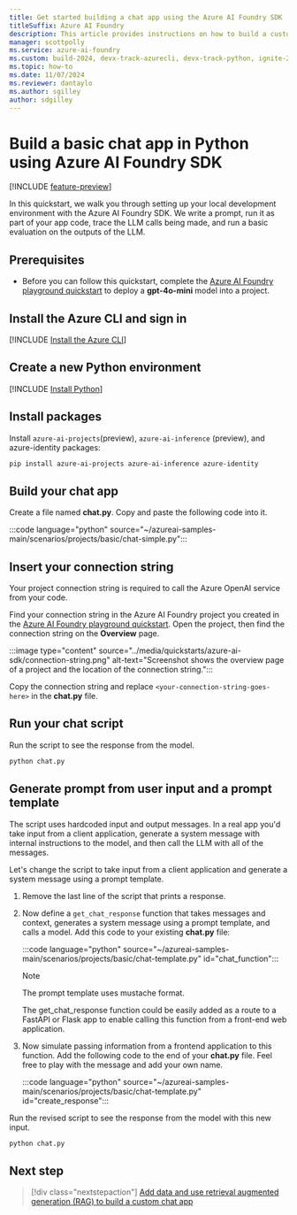 ```yaml
---
title: Get started building a chat app using the Azure AI Foundry SDK
titleSuffix: Azure AI Foundry
description: This article provides instructions on how to build a custom chat app in Python using the Azure AI SDK.
manager: scottpolly
ms.service: azure-ai-foundry
ms.custom: build-2024, devx-track-azurecli, devx-track-python, ignite-2024
ms.topic: how-to
ms.date: 11/07/2024
ms.reviewer: dantaylo
ms.author: sgilley
author: sdgilley
---
```


# Build a basic chat app in Python using Azure AI Foundry SDK

[!INCLUDE [feature-preview](../includes/feature-preview.md)]

In this quickstart, we walk you through setting up your local development environment with the Azure AI Foundry SDK. We write a prompt, run it as part of your app code, trace the LLM calls being made, and run a basic evaluation on the outputs of the LLM.

## Prerequisites

* Before you can follow this quickstart, complete the [Azure AI Foundry playground quickstart](../quickstarts/get-started-playground.md) to deploy a **gpt-4o-mini** model into a project.

## Install the Azure CLI and sign in 

[!INCLUDE [Install the Azure CLI](../includes/install-cli.md)]

## Create a new Python environment

[!INCLUDE [Install Python](../includes/install-python.md)]

## Install packages

Install `azure-ai-projects`(preview), `azure-ai-inference` (preview), and azure-identity packages:

```bash
pip install azure-ai-projects azure-ai-inference azure-identity 
```

## Build your chat app

Create a file named **chat.py**.  Copy and paste the following code into it.

:::code language="python" source="~/azureai-samples-main/scenarios/projects/basic/chat-simple.py":::

## Insert your connection string

Your project connection string is required to call the Azure OpenAI service from your code. 

Find your connection string in the Azure AI Foundry project you created in the [Azure AI Foundry playground quickstart](../quickstarts/get-started-playground.md).  Open the project, then find the connection string on the **Overview** page.  

:::image type="content" source="../media/quickstarts/azure-ai-sdk/connection-string.png" alt-text="Screenshot shows the overview page of a project and the location of the connection string.":::

Copy the connection string and replace `<your-connection-string-goes-here>` in the **chat.py** file.

## Run your chat script

Run the script to see the response from the model.

```bash
python chat.py
```

## Generate prompt from user input and a prompt template

The script uses hardcoded input and output messages. In a real app you'd take input from a client application, generate a system message with internal instructions to the model, and then call the LLM with all of the messages.

Let's change the script to take input from a client application and generate a system message using a prompt template.

1. Remove the last line of the script that prints a response.

1. Now define a `get_chat_response` function that takes messages and context, generates a system message using a prompt template, and calls a model.  Add this code to your  existing **chat.py** file:

    :::code language="python" source="~/azureai-samples-main/scenarios/projects/basic/chat-template.py" id="chat_function":::

    > [!NOTE]
    > The prompt template uses mustache format.

    The get_chat_response function could be easily added as a route to a FastAPI or Flask app to enable calling this function from a front-end web application.

1. Now simulate passing information from a frontend application to this function.  Add the following code to the end of your **chat.py** file.  Feel free to play with the message and add your own name.

    :::code language="python" source="~/azureai-samples-main/scenarios/projects/basic/chat-template.py" id="create_response":::

Run the revised script to see the response from the model with this new input.

```bash
python chat.py
```


## Next step

> [!div class="nextstepaction"]
> [Add data and use retrieval augmented generation (RAG) to build a custom chat app](../tutorials/copilot-sdk-create-resources.md)
